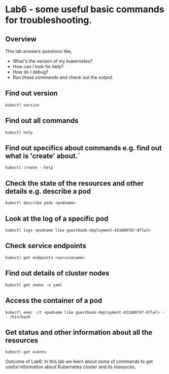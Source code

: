# Lab6 - some useful basic commands for troubleshooting.


## Overview
This lab answers questions like,
* What's the version of my kubernetes? 
* How can I look for help? 
* How do I debug? 
* Run these commands and check out the output.

## Find out version
`kubectl version`

## Find out all commands
`kubectl help`

## Find out specifics about commands e.g. find out what is 'create' about.`
`kubectl create --help`

## Check the state of the resources and other details e.g. describe a pod
`kubectl describe pods <podname>`

## Look at the log of a specific pod
`kubectl logs <podname like guestbook-deployment-431080787-07lwl>`

## Check service endpoints
`kubectl get endpoints <servicename>`

## Find out details of cluster nodes
`kubectl get nodes -o yaml`

## Access the container of a pod
`kubectl exec -it <podname like guestbook-deployment-431080787-07lwl> -- /bin/bash`

## Get status and other information about all the resources
`kubectl get events`


Outcome of Lab6:
In this lab we learn about some of commands to get useful information about Kubernetes cluster and its resources.